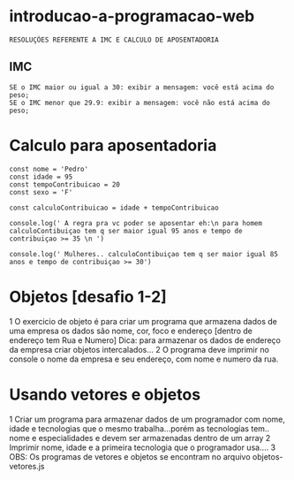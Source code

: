 # introducao-a-programacao-web

    RESOLUÇÕES REFERENTE A IMC E CALCULO DE APOSENTADORIA

## IMC

    SE o IMC maior ou igual a 30: exibir a mensagem: você está acima do peso;
    SE o IMC menor que 29.9: exibir a mensagem: você não está acima do peso;

# Calculo para aposentadoria

    const nome = 'Pedro'
    const idade = 95
    const tempoContribuicao = 20
    const sexo = 'F'

    const calculoContribuicao = idade + tempoContribuicao

    console.log(' A regra pra vc poder se aposentar eh:\n para homem calculoContibuiçao tem q ser maior igual 95 anos e tempo de contribuiçao >= 35 \n ')

    console.log(' Mulheres.. calculoContibuiçao tem q ser maior igual 85 anos e tempo de contribuiçao >= 30')

# Objetos [desafio 1-2]
1
    O exercicio de objeto é para criar um programa que armazena dados de uma empresa
    os dados são nome, cor, foco e endereço [dentro de endereço tem Rua e Numero]
    Dica: para armazenar os dados de endereço da empresa criar objetos intercalados...
2
    O programa deve imprimir no console o nome da empresa e seu endereço, com nome e 
    numero da rua.

# Usando vetores e objetos
1
    Criar um programa para armazenar dados de um programador
    com nome, idade e tecnologias que o mesmo trabalha...porém as tecnologias tem..
    nome e especialidades e devem ser armazenadas dentro de um array
2
    Imprimir nome, idade e a primeira tecnologia que o programador usa....
3
    OBS: Os programas de vetores e objetos se encontram no arquivo objetos-vetores.js